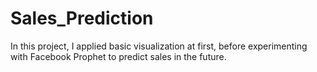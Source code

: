 # Sales_Prediction
In this project, I applied basic visualization at first, before experimenting with Facebook Prophet to predict sales in the future.
